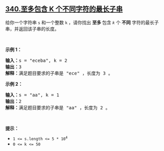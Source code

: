 ## [340.至多包含 K 个不同字符的最长子串](https://leetcode.cn/problems/longest-substring-with-at-most-k-distinct-characters/)
<p>给你一个字符串 <code>s</code> 和一个整数 <code>k</code> ，请你找出&nbsp;<strong>至多&nbsp;</strong>包含<em> <code>k</code></em> 个 <strong>不同</strong> 字符的最长子串，并返回该子串的长度。</p>

<p>&nbsp;</p>

<p><strong>示例 1：</strong></p>

<pre>
<strong>输入：</strong>s = "eceba", k = 2
<strong>输出：</strong>3
<strong>解释：</strong>满足题目要求的子串是 "ece" ，长度为 3 。</pre>

<p><strong>示例 2：</strong></p>

<pre>
<strong>输入：</strong>s = "aa", k = 1
<strong>输出：</strong>2
<strong>解释：</strong>满足题目要求的子串是 "aa" ，长度为 2 。
</pre>

<p>&nbsp;</p>

<p><strong>提示：</strong></p>

<ul>
	<li><code>1 &lt;= s.length &lt;= 5 * 10<sup>4</sup></code></li>
	<li><code>0 &lt;= k &lt;= 50</code></li>
</ul>
